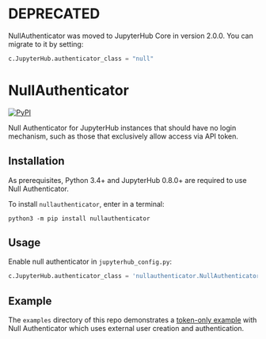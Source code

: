 # DEPRECATED #

NullAuthenticator was moved to JupyterHub Core in version 2.0.0.
You can migrate to it by setting:

```python
c.JupyterHub.authenticator_class = "null"
```

# NullAuthenticator

[![PyPI](https://img.shields.io/pypi/v/nullauthenticator.svg)](https://pypi.org/project/nullauthenticator/)


Null Authenticator for JupyterHub instances that should have no login mechanism,
such as those that exclusively allow access via API token.

## Installation

As prerequisites, Python 3.4+ and JupyterHub 0.8.0+ are required to use Null
Authenticator.

To install `nullauthenticator`, enter in a terminal:

```
python3 -m pip install nullauthenticator
```

## Usage

Enable null authenticator in `jupyterhub_config.py`:

```python
c.JupyterHub.authenticator_class = 'nullauthenticator.NullAuthenticator'
```

## Example

The `examples` directory of this repo demonstrates a [token-only example](./examples/token-only/README.md)
with Null Authenticator which uses external user creation and authentication.
